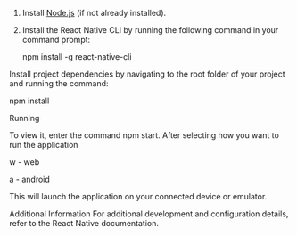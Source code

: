 1. Install [Node.js](https://nodejs.org) (if not already installed).

2. Install the React Native CLI by running the following command in your command prompt:

   npm install -g react-native-cli
   
Install project dependencies by navigating to the root folder of your project and running the command:

npm install

Running

To view it, enter the command npm start.
After selecting how you want to run the application 

w - web 

a - android

This will launch the application on your connected device or emulator.

Additional Information
For additional development and configuration details, refer to the React Native documentation.
